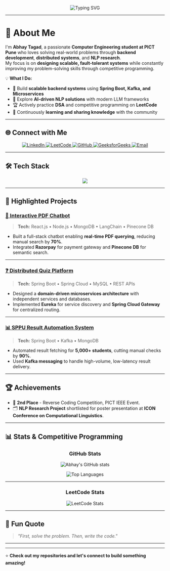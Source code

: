 <!-- Header Animation -->
<p align="center">
  <img src="https://readme-typing-svg.herokuapp.com?font=Fira+Code&size=28&duration=3000&pause=1000&color=FF5733&center=true&vCenter=true&width=650&lines=Hey+there!+I'm+Abhay+Tagad+%F0%9F%91%8B;Backend+Developer+%7C+Competitive+Programmer;AI+%26+NLP+Enthusiast;Building+Scalable+Systems+with+Spring+%26+Microservices" alt="Typing SVG" />
</p>

---

# 🌟 About Me

I'm **Abhay Tagad**, a passionate **Computer Engineering student at PICT Pune** who loves solving real-world problems through **backend development**, **distributed systems**, and **NLP research**.  
My focus is on **designing scalable, fault-tolerant systems** while constantly improving my problem-solving skills through competitive programming.

💡 **What I Do:**
- 🚀 Build **scalable backend systems** using **Spring Boot, Kafka, and Microservices**  
- 🤖 Explore **AI-driven NLP solutions** with modern LLM frameworks  
- 🏆 Actively practice **DSA** and competitive programming on **LeetCode**  
- 🌱 Continuously **learning and sharing knowledge** with the community

---

## 🌐 Connect with Me
<p align="center">
  <a href="https://www.linkedin.com/in/abhay-tagad/">
    <img src="https://img.shields.io/badge/LinkedIn-0077B5?style=for-the-badge&logo=linkedin&logoColor=white" alt="LinkedIn"/>
  </a>
  <a href="https://leetcode.com/u/abhay_tagad/">
    <img src="https://img.shields.io/badge/LeetCode-FFA116?style=for-the-badge&logo=leetcode&logoColor=black" alt="LeetCode"/>
  </a>
  <a href="https://github.com/abhaytagad">
    <img src="https://img.shields.io/badge/GitHub-181717?style=for-the-badge&logo=github&logoColor=white" alt="GitHub"/>
  </a>
  <a href="https://www.geeksforgeeks.org/user/omshivdt2l/">
    <img src="https://img.shields.io/badge/GeeksforGeeks-0F9D58?style=for-the-badge&logo=geeksforgeeks&logoColor=white" alt="GeeksforGeeks"/>
  </a>
  <a href="mailto:abhaytagad2812@gmail.com">
    <img src="https://img.shields.io/badge/Email-D14836?style=for-the-badge&logo=gmail&logoColor=white" alt="Email"/>
  </a>
</p>

---

## 🛠 Tech Stack

<p align="center">
  <img src="https://skillicons.dev/icons?i=cpp,java,python,spring,mysql,mongodb,react,nodejs,tailwind,kafka,git" />
</p>

---

## 🚀 Highlighted Projects

### [📄 Interactive PDF Chatbot](https://github.com/abhaytagad/iteractvepdfchatboat.git)
> **Tech:** React.js • Node.js • MongoDB • LangChain • Pinecone DB  
- Built a full-stack chatbot enabling **real-time PDF querying**, reducing manual search by **70%**.  
- Integrated **Razorpay** for payment gateway and **Pinecone DB** for semantic search.

---

### [❓ Distributed Quiz Platform](https://github.com/abhaytagad/microservices-application.git)
> **Tech:** Spring Boot • Spring Cloud • MySQL • REST APIs  
- Designed a **domain-driven microservices architecture** with independent services and databases.  
- Implemented **Eureka** for service discovery and **Spring Cloud Gateway** for centralized routing.

---

### [📊 SPPU Result Automation System](https://github.com/abhaytagad/sppu-result.git)
> **Tech:** Spring Boot • Kafka • MongoDB  
- Automated result fetching for **5,000+ students**, cutting manual checks by **90%**.  
- Used **Kafka messaging** to handle high-volume, low-latency result delivery.

---

## 🏆 Achievements
- 🥈 **2nd Place** - Reverse Coding Competition, PICT IEEE Event.  
- 🗂 **NLP Research Project** shortlisted for poster presentation at **ICON Conference on Computational Linguistics**.  

---

## 📊 Stats & Competitive Programming
<div align="center">

### **GitHub Stats**
![Abhay's GitHub stats](https://github-readme-stats.vercel.app/api?username=abhaytagad&show_icons=true&theme=tokyonight&hide_border=true&rank_icon=github)

![Top Languages](https://github-readme-stats.vercel.app/api/top-langs/?username=abhaytagad&layout=compact&theme=tokyonight&hide_border=true)

---

### **LeetCode Stats**
![LeetCode Stats](https://leetcard.jacoblin.cool/abhay_tagad?theme=dark&font=Baloo&ext=heatmap)

</div>

---

## 🎯 Fun Quote
> *"First, solve the problem. Then, write the code."*

---



---

⭐ **Check out my repositories and let's connect to build something amazing!**
